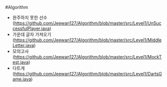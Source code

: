#Algorithm

- 완주하지 못한 선수 (https://github.com/Jeewan127/Algorithm/blob/master/src/Level1/UnSuccessfulPlayer.java)
- 가운데 글자 가져오기 (https://github.com/Jeewan127/Algorithm/blob/master/src/Level1/MiddleLetter.java)
- 모의고사 (https://github.com/Jeewan127/Algorithm/blob/master/src/Level1/MockTest.java)
- 다트게 (https://github.com/Jeewan127/Algorithm/blob/master/src/Level1/DartsGame.java)
